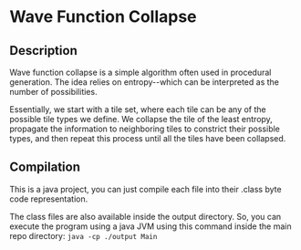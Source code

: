 # Wave Function Collapse

## Description

Wave function collapse is a simple algorithm often used in
procedural generation. The idea relies on entropy--which
can be interpreted as the number of possibilities.

Essentially, we start with a tile set, where
each tile can be any of the possible tile types
we define.
We collapse the tile of the least entropy,
propagate the information to neighboring tiles
to constrict their possible types, and then
repeat this process until all the tiles
have been collapsed.

## Compilation

This is a java project, you can just compile each file into
their .class byte code representation.

The class files are also available inside the output directory.
So, you can execute the program using a java JVM using
this command inside the main repo directory:
`java -cp ./output Main`
